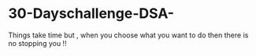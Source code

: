 # 30-Dayschallenge-DSA-
Things take time but , when you choose what you want to do then there is no stopping you !!  
